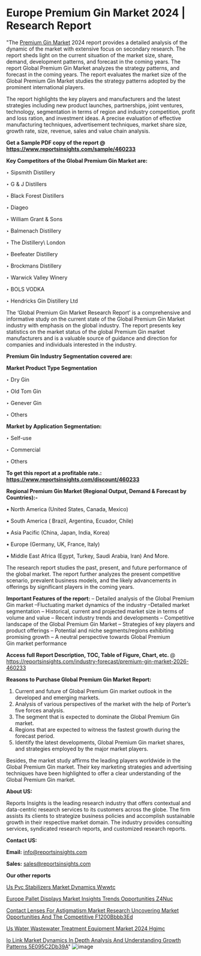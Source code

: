 # Europe Premium Gin Market 2024 | Research Report

"The <a href=https://www.reportsinsights.com/sample/460233>Premium Gin Market</a> 2024 report provides a detailed analysis of the dynamic of the market with extensive focus on secondary research. The report sheds light on the current situation of the market size, share, demand, development patterns, and forecast in the coming years. The report Global Premium Gin Market analyzes the strategy patterns, and forecast in the coming years. The report evaluates the market size of the Global Premium Gin Market studies the strategy patterns adopted by the prominent international players.

The report highlights the key players and manufacturers and the latest strategies including new product launches, partnerships, joint ventures, technology, segmentation in terms of region and industry competition, profit and loss ration, and investment ideas. A precise evaluation of effective manufacturing techniques, advertisement techniques, market share size, growth rate, size, revenue, sales and value chain analysis.

<strong>Get a Sample PDF copy of the report @ <a href=https://www.reportsinsights.com/sample/460233 style=color:#0000ff;>https://www.reportsinsights.com/sample/460233</a></strong>

<strong>Key Competitors of the Global Premium Gin Market are:</strong>

‣ Sipsmith Distillery

‣ G & J Distillers

‣ Black Forest Distillers

‣ Diageo

‣ William Grant & Sons

‣ Balmenach Distillery

‣ The Distillery\ London

‣ Beefeater Distillery

‣ Brockmans Distillery

‣ Warwick Valley Winery

‣ BOLS VODKA

‣ Hendricks Gin Distillery Ltd

The ‘Global Premium Gin Market Research Report’ is a comprehensive and informative study on the current state of the Global Premium Gin Market industry with emphasis on the global industry. The report presents key statistics on the market status of the global Premium Gin market manufacturers and is a valuable source of guidance and direction for companies and individuals interested in the industry.

<strong>Premium Gin Industry Segmentation covered are:</strong>

<strong>Market Product Type Segmentation</strong>

‣ Dry Gin

‣ Old Tom Gin

‣ Genever Gin

‣ Others

<strong>Market by Application Segmentation:</strong>

‣ Self-use

‣ Commercial

‣ Others

<strong>To get this report at a profitable rate.: <a href=https://www.reportsinsights.com/discount/460233 style=color:#0000ff;>https://www.reportsinsights.com/discount/460233</a></strong>

<strong>Regional Premium Gin Market (Regional Output, Demand &amp; Forecast by Countries):-</strong>

• North America (United States, Canada, Mexico)

• South America ( Brazil, Argentina, Ecuador, Chile)

• Asia Pacific (China, Japan, India, Korea)

• Europe (Germany, UK, France, Italy)

• Middle East Africa (Egypt, Turkey, Saudi Arabia, Iran) And More.

The research report studies the past, present, and future performance of the global market. The report further analyzes the present competitive scenario, prevalent business models, and the likely advancements in offerings by significant players in the coming years.

<strong>Important Features of the report:</strong>
– Detailed analysis of the Global Premium Gin market
–Fluctuating market dynamics of the industry
–Detailed market segmentation
– Historical, current and projected market size in terms of volume and value
– Recent industry trends and developments
– Competitive landscape of the Global Premium Gin Market
– Strategies of key players and product offerings
– Potential and niche segments/regions exhibiting promising growth
– A neutral perspective towards Global Premium Gin market performance

<strong>Access full Report Description, TOC, Table of Figure, Chart, etc. </strong>@   <a href=https://reportsinsights.com/industry-forecast/premium-gin-market-2026-460233 style=color:#0000ff;>https://reportsinsights.com/industry-forecast/premium-gin-market-2026-460233</a>

<strong>Reasons to Purchase Global Premium Gin Market Report:</strong>
1. Current and future of Global Premium Gin market outlook in the developed and emerging markets.
2. Analysis of various perspectives of the market with the help of Porter’s five forces analysis.
3. The segment that is expected to dominate the Global Premium Gin market.
4. Regions that are expected to witness the fastest growth during the forecast period.
5. Identify the latest developments, Global Premium Gin market shares, and strategies employed by the major market players.

Besides, the market study affirms the leading players worldwide in the Global Premium Gin market. Their key marketing strategies and advertising techniques have been highlighted to offer a clear understanding of the Global Premium Gin market.

<strong><strong>About US</strong>:</strong>

Reports Insights is the leading research industry that offers contextual and data-centric research services to its customers across the globe. The firm assists its clients to strategize business policies and accomplish sustainable growth in their respective market domain. The industry provides consulting services, syndicated research reports, and customized research reports.

<strong>Contact US:</strong>

<p class=><b>Email:</b> <a href=mailto:info@reportsinsights.com>info@reportsinsights.com</a></p>
<p class=><b>Sales:</b> <a href=mailto:sales@reportsinsights.com>sales@reportsinsights.com</a></p>

<strong>Our other reports</strong>

<a href=https://www.linkedin.com/pulse/us-pvc-stabilizers-market-dynamics-wwwtc/>Us Pvc Stabilizers Market Dynamics Wwwtc</a>

<a href=https://www.linkedin.com/pulse/europe-pallet-displays-market-insights-trends-opportunities-z4nuc/>Europe Pallet Displays Market Insights Trends Opportunities Z4Nuc</a>

<a href=https://medium.com/@anuragakarte041/contact-lenses-for-astigmatism-market-research-uncovering-market-opportunities-and-the-competitive-f1200bbbb3ed>Contact Lenses For Astigmatism Market Research Uncovering Market Opportunities And The Competitive F1200Bbbb3Ed</a>

<a href=https://www.linkedin.com/pulse/us-water-wastewater-treatment-equipment-market-2024-hgjmc/>Us Water Wastewater Treatment Equipment Market 2024 Hgjmc</a>

<a href=https://medium.com/@sakshideshmukh994/io-link-market-dynamics-in-depth-analysis-and-understanding-growth-patterns-5e095c2db39a>Io Link Market Dynamics In Depth Analysis And Understanding Growth Patterns 5E095C2Db39A</a>"
![image](https://github.com/aakesh123242/RIMarket/assets/158431203/9760b7cc-04a6-41c2-bbda-7ee24f185f2a)
